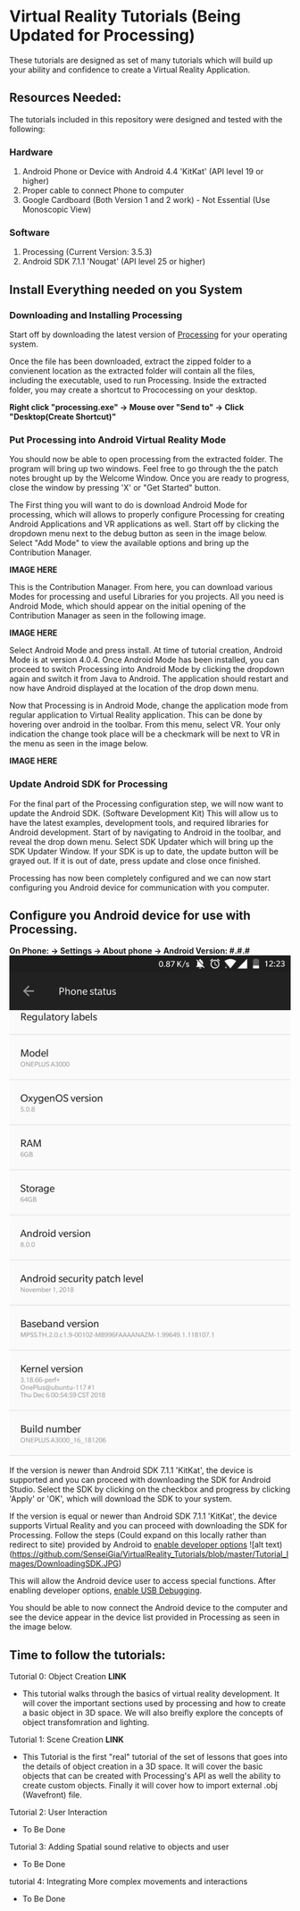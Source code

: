 # Virtual Reality Tutorials (Being Updated for Processing)
These tutorials are designed as set of many tutorials which will build up your ability and confidence to create a Virtual Reality Application.

## Resources Needed:
The tutorials included in this repository were designed and tested with the following:

### Hardware
1. Android Phone or Device with Android 4.4 'KitKat' (API level 19 or higher)
2. Proper cable to connect Phone to computer
3. Google Cardboard (Both Version 1 and 2 work) - Not Essential (Use Monoscopic View)

### Software
1. Processing (Current Version: 3.5.3)
2. Android SDK 7.1.1 'Nougat' (API level 25 or higher)

## Install Everything needed on you System

###  Downloading and Installing Processing
Start off by downloading the latest version of [Processing](https://processing.org/download/) for your operating system.

Once the file has been downloaded, extract the zipped folder to a convienent location as the extracted folder will contain all the files, including the executable, used to run Processing. Inside the extracted folder, you may create a shortcut to Prococessing on your desktop.

**Right click "processing.exe" -> Mouse over "Send to" -> Click "Desktop(Create Shortcut)"**

### Put Processing into Android Virtual Reality Mode
You should now be able to open processing from the extracted folder. The program will bring up two windows. Feel free to go through the the patch notes brought up by the Welcome Window. Once you are ready to progress, close the window by pressing 'X' or "Get Started" button.

The First thing you will want to do is download Android Mode for processing, which will allows to properly configure Processing for creating Android Applications and VR applications as well. Start off by clicking the dropdown menu next to the debug button as seen in the image below. Select "Add Mode" to view the available options and bring up the Contribution Manager.

**IMAGE HERE**

This is the Contribution Manager. From here, you can download various Modes for processing and useful Libraries for you projects. All you need is Android Mode, which should appear on the initial opening of the Contribution Manager as seen in the following image.

**IMAGE HERE**

Select Android Mode and press install. At time of tutorial creation, Android Mode is at version 4.0.4. Once Android Mode has been installed, you can proceed to switch Processing into Android Mode by clicking the dropdown again and switch it from Java to Android. The application should restart and now have Android displayed at the location of the drop down menu.

Now that Processing is in Android Mode, change the application mode from regular application to Virtual Reality application. This can be done by hovering over android in the toolbar. From this menu, select VR. Your only indication the change took place will be a checkmark will be next to VR in the menu as seen in the image below.

**IMAGE HERE**


### Update Android SDK for Processing
For the final part of the Processing configuration step, we will now want to update the Android SDK. (Software Development Kit) This will allow us to have the latest examples, development tools, and required libraries for Android development. Start of by navigating to Android in the toolbar, and reveal the drop down menu. Select SDK Updater which will bring up the SDK Updater Window. If your SDK is up to date, the update button will be grayed out. If it is out of date, press update and close once finished.

Processing has now been completely configured and we can now start configuring you Android device for communication with you computer. 

## Configure you Android device for use with Processing.
**On Phone: -> Settings -> About phone -> Android Version: #.#.#**
![alt text](https://github.com/SenseiGia/VirtualReality_Tutorials/blob/master/Tutorial_Images/AndroidVerison.jpg)

If the version is newer than Android SDK 7.1.1 'KitKat', the device is supported and you can proceed with downloading the SDK for Android Studio. Select the SDK by clicking on the checkbox and progress by clicking 'Apply' or 'OK', which will download the SDK to your system.

If the version is equal or newer than Android SDK 7.1.1 'KitKat', the device supports Virtual Reality and you can proceed with downloading the SDK for Processing. Follow the steps (Could expand on this locally rather than redirect to site) provided by Android to [enable developer options](https://developer.android.com/studio/debug/dev-options#enable) 
![alt text)(https://github.com/SenseiGia/VirtualReality_Tutorials/blob/master/Tutorial_Images/DownloadingSDK.JPG)

This will allow the Android device user to access special functions. After enabling developer options, [enable USB Debugging](https://developer.android.com/studio/debug/dev-options#debugging).

You should be able to now connect the Android device to the computer and see the device appear in the device list provided in Processing as seen in the image below.

## Time to follow the tutorials:
Tutorial 0: Object Creation **LINK**
- This tutorial walks through the basics of virtual reality development. It will cover the important sections used by processing and how to create a basic object in 3D space. We will also breifly explore the concepts of object transfomration and lighting. 

Tutorial 1: Scene Creation **LINK**
- This Tutorial is the first "real" tutorial of the set of lessons that goes into the details of object creation in a 3D space. It will cover the basic objects that can be created with Processing's API as well the ability to create custom objects. Finally it will cover how to import external .obj (Wavefront) file.  

Tutorial 2: User Interaction
- To Be Done

Tutorial 3: Adding Spatial sound relative to objects and user
- To Be Done

tutorial 4: Integrating More complex movements and interactions
- To Be Done










